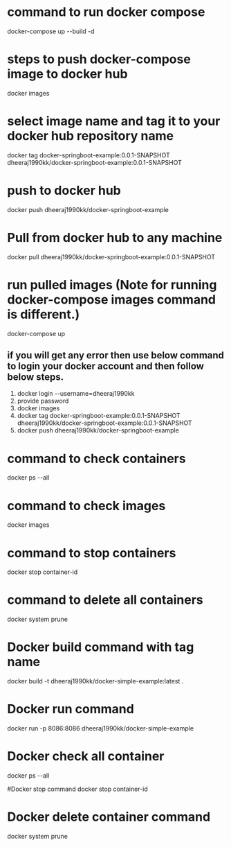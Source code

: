 
# command to run docker compose
docker-compose up --build -d

# steps to push docker-compose image to docker hub
docker images

# select image name and tag it to your docker hub repository name
docker tag docker-springboot-example:0.0.1-SNAPSHOT dheeraj1990kk/docker-springboot-example:0.0.1-SNAPSHOT

# push to docker hub
docker push dheeraj1990kk/docker-springboot-example

# Pull from docker hub to any machine
docker pull dheeraj1990kk/docker-springboot-example:0.0.1-SNAPSHOT

# run pulled images (Note for running docker-compose images command is different.)
docker-compose up

## if you will get any error then use below command to login your docker account and then follow below steps.
1. docker login --username=dheeraj1990kk
2. provide password
3. docker images
4. docker tag docker-springboot-example:0.0.1-SNAPSHOT dheeraj1990kk/docker-springboot-example:0.0.1-SNAPSHOT
5. docker push dheeraj1990kk/docker-springboot-example

# command to check containers
docker ps --all

# command to check images
docker images

# command to stop containers
docker stop container-id

# command to delete all containers
docker system prune

# Docker build command with tag name
docker build -t dheeraj1990kk/docker-simple-example:latest .

# Docker run command
docker run -p 8086:8086 dheeraj1990kk/docker-simple-example

# Docker check all container
docker ps --all

#Docker stop command
docker stop container-id

# Docker delete container command
docker system prune

